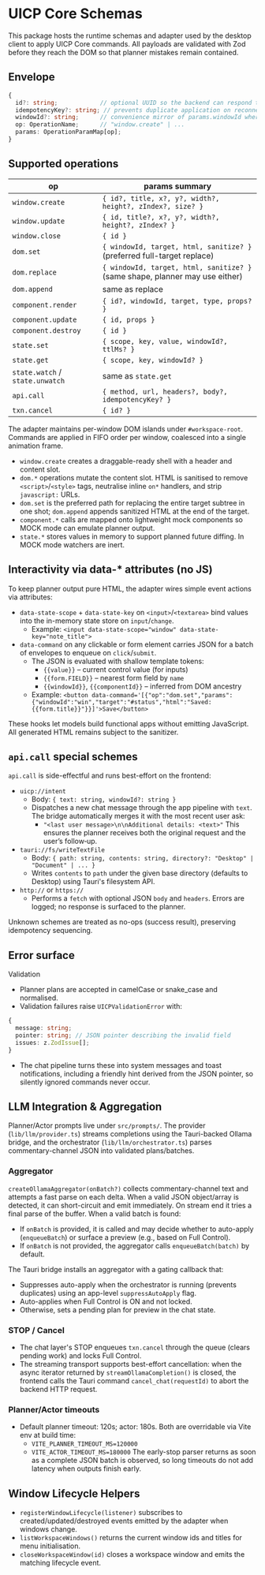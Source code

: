 ﻿# UICP Core Schemas

This package hosts the runtime schemas and adapter used by the desktop client to apply UICP Core commands. All payloads are validated with Zod before they reach the DOM so that planner mistakes remain contained.

## Envelope

```ts
{
  id?: string;            // optional UUID so the backend can respond to a specific command
  idempotencyKey?: string; // prevents duplicate application on reconnect
  windowId?: string;      // convenience mirror of params.windowId where applicable
  op: OperationName;      // "window.create" | ...
  params: OperationParamMap[op];
}
```

## Supported operations

| op                | params summary |
|-------------------|----------------|
| `window.create`   | `{ id?, title, x?, y?, width?, height?, zIndex?, size? }` |
| `window.update`   | `{ id, title?, x?, y?, width?, height?, zIndex? }` |
| `window.close`    | `{ id }` |
| `dom.set`         | `{ windowId, target, html, sanitize? }` (preferred full-target replace) |
| `dom.replace`     | `{ windowId, target, html, sanitize? }` (same shape, planner may use either) |
| `dom.append`      | same as replace |
| `component.render`| `{ id?, windowId, target, type, props? }` |
| `component.update`| `{ id, props }` |
| `component.destroy`| `{ id }` |
| `state.set`       | `{ scope, key, value, windowId?, ttlMs? }` |
| `state.get`       | `{ scope, key, windowId? }` |
| `state.watch` / `state.unwatch` | same as `state.get` |
| `api.call`        | `{ method, url, headers?, body?, idempotencyKey? }` |
| `txn.cancel`      | `{ id? }` |

The adapter maintains per-window DOM islands under `#workspace-root`. Commands are applied in FIFO order per window, coalesced into a single animation frame.

* `window.create` creates a draggable-ready shell with a header and content slot.
* `dom.*` operations mutate the content slot. HTML is sanitised to remove `<script>`/`<style>` tags, neutralise inline `on*` handlers, and strip `javascript:` URLs.
* `dom.set` is the preferred path for replacing the entire target subtree in one shot; `dom.append` appends sanitized HTML at the end of the target.
* `component.*` calls are mapped onto lightweight mock components so MOCK mode can emulate planner output.
* `state.*` stores values in memory to support planned future diffing. In MOCK mode watchers are inert.

## Interactivity via data-* attributes (no JS)

To keep planner output pure HTML, the adapter wires simple event actions via attributes:

- `data-state-scope` + `data-state-key` on `<input>`/`<textarea>` bind values into the in-memory state store on `input`/`change`.
  - Example: `<input data-state-scope="window" data-state-key="note_title">`
- `data-command` on any clickable or form element carries JSON for a batch of envelopes to enqueue on `click`/`submit`.
  - The JSON is evaluated with shallow template tokens:
    - `{{value}}` – current control value (for inputs)
    - `{{form.FIELD}}` – nearest form field by `name`
    - `{{windowId}}`, `{{componentId}}` – inferred from DOM ancestry
  - Example: `<button data-command='[{"op":"dom.set","params":{"windowId":"win","target":"#status","html":"Saved: {{form.title}}"}}]'>Save</button>`

These hooks let models build functional apps without emitting JavaScript. All generated HTML remains subject to the sanitizer.

## `api.call` special schemes

`api.call` is side-effectful and runs best-effort on the frontend:

- `uicp://intent`
  - Body: `{ text: string, windowId?: string }`
  - Dispatches a new chat message through the app pipeline with `text`. The bridge automatically merges it with the most recent user ask:
    - `"<last user message>\n\nAdditional details: <text>"`
    This ensures the planner receives both the original request and the user’s follow‑up.
- `tauri://fs/writeTextFile`
  - Body: `{ path: string, contents: string, directory?: "Desktop" | "Document" | ... }`
  - Writes `contents` to `path` under the given base directory (defaults to Desktop) using Tauri's filesystem API.
- `http://` or `https://`
  - Performs a `fetch` with optional JSON `body` and `headers`. Errors are logged; no response is surfaced to the planner.

Unknown schemes are treated as no-ops (success result), preserving idempotency sequencing.

## Error surface

Validation

* Planner plans are accepted in camelCase or snake_case and normalised.
* Validation failures raise `UICPValidationError` with:

```ts
{
  message: string;
  pointer: string; // JSON pointer describing the invalid field
  issues: z.ZodIssue[];
}
```

* The chat pipeline turns these into system messages and toast notifications, including a friendly hint derived from the JSON pointer, so silently ignored commands never occur.

## LLM Integration & Aggregation

Planner/Actor prompts live under `src/prompts/`. The provider (`lib/llm/provider.ts`) streams completions using the Tauri-backed Ollama bridge, and the orchestrator (`lib/llm/orchestrator.ts`) parses commentary-channel JSON into validated plans/batches.

### Aggregator

`createOllamaAggregator(onBatch?)` collects commentary-channel text and attempts a fast parse on each delta. When a valid JSON object/array is detected, it can short-circuit and emit immediately. On stream end it tries a final parse of the buffer. When a valid batch is found:

- If `onBatch` is provided, it is called and may decide whether to auto-apply (`enqueueBatch`) or surface a preview (e.g., based on Full Control).
- If `onBatch` is not provided, the aggregator calls `enqueueBatch(batch)` by default.

The Tauri bridge installs an aggregator with a gating callback that:

- Suppresses auto-apply when the orchestrator is running (prevents duplicates) using an app-level `suppressAutoApply` flag.
- Auto-applies when Full Control is ON and not locked.
- Otherwise, sets a pending plan for preview in the chat state.

### STOP / Cancel

- The chat layer's STOP enqueues `txn.cancel` through the queue (clears pending work) and locks Full Control.
- The streaming transport supports best-effort cancellation: when the async iterator returned by `streamOllamaCompletion()` is closed, the frontend calls the Tauri command `cancel_chat(requestId)` to abort the backend HTTP request.

### Planner/Actor timeouts
- Default planner timeout: 120s; actor: 180s. Both are overridable via Vite env at build time:
  - `VITE_PLANNER_TIMEOUT_MS=120000`
  - `VITE_ACTOR_TIMEOUT_MS=180000`
The early-stop parser returns as soon as a complete JSON batch is observed, so long timeouts do not add latency when outputs finish early.

## Window Lifecycle Helpers
- `registerWindowLifecycle(listener)` subscribes to created/updated/destroyed events emitted by the adapter when windows change.
- `listWorkspaceWindows()` returns the current window ids and titles for menu initialisation.
- `closeWorkspaceWindow(id)` closes a workspace window and emits the matching lifecycle event.
